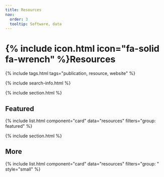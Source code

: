 ```yaml
---
title: Resources
nav:
  order: 3
  tooltip: Software, data
---
```


# {% include icon.html icon="fa-solid fa-wrench" %}Resources

 



{% include tags.html tags="publication, resource, website" %}

{% include search-info.html %}

{% include section.html %}

## Featured

{% include list.html component="card" data="resources" filters="group: featured" %}

{% include section.html %}

## More

{% include list.html component="card" data="resources" filters="group: " style="small" %}
